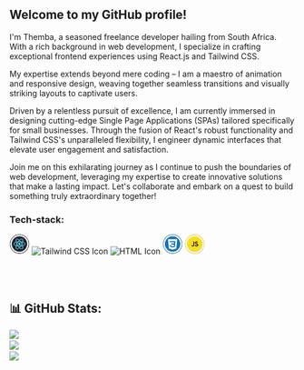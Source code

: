 ## Welcome to my GitHub profile!

I'm Themba, a seasoned freelance developer hailing from South Africa. With a rich background in web development, I specialize in crafting exceptional frontend experiences using React.js and Tailwind CSS. <br/>

My expertise extends beyond mere coding – I am a maestro of animation and responsive design, weaving together seamless transitions and visually striking layouts to captivate users. <br/>

Driven by a relentless pursuit of excellence, I am currently immersed in designing cutting-edge Single Page Applications (SPAs) tailored specifically for small businesses. Through the fusion of React's robust functionality and Tailwind CSS's unparalleled flexibility, I engineer dynamic interfaces that elevate user engagement and satisfaction. <br/>

Join me on this exhilarating journey as I continue to push the boundaries of web development, leveraging my expertise to create innovative solutions that make a lasting impact. Let's collaborate and embark on a quest to build something truly extraordinary together! <br/>

### Tech-stack: <br/>
<p align="left">
<img width="35px" src="https://github.com/Pedro-Murilo/icons-for-readme/blob/main/.github/react-icon.svg" alt="ReactJS Icon" />
<img width="35px" src="https://adware-technologies.s3.amazonaws.com/uploads/technology/thumbnail/31/tailwind.png" alt="Tailwind CSS Icon" />
<img width="35px" src="https://cdn.iconscout.com/icon/premium/png-256-thumb/html-2752158-2284975.png?f=webp" alt="HTML Icon" />
<img width="35px" src="https://github.com/Pedro-Murilo/icons-for-readme/blob/main/.github/css-icon.svg" alt="CSS Icon" />
<img width="35px" src="https://github.com/Pedro-Murilo/icons-for-readme/blob/main/.github/js-icon.svg" alt="Javascript Icon" />
<p>



<br/>
<br/>

## 📊 GitHub Stats:
![](https://github-readme-stats.vercel.app/api?username=ThembaJNcube&theme=dark&hide_border=false&include_all_commits=false&count_private=false)<br/>
![](https://github-readme-streak-stats.herokuapp.com/?user=ThembaJNcube&theme=dark&hide_border=false)<br/>
![](https://github-readme-stats.vercel.app/api/top-langs/?username=ThembaJNcube&theme=dark&hide_border=false&include_all_commits=false&count_private=false&layout=compact)
